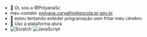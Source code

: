 - 👋 Oi, sou a @PolyanaSc
- meu contato: polyana.carvalho@escola.pr.gov.br
- 🌱 estou tentando enteder programação sem fritar meu cérebro
- 💞️ Uso a plataforma alura 	
- ![Scratch](https://img.shields.io/badge/Scratch-4D97FF?style=for-the-badge&logo=Scratch&logoColor=white)
![JavaScript](https://img.shields.io/badge/JavaScript-323330?style=for-the-badge&logo=javascript&logoColor=F7DF1E)
